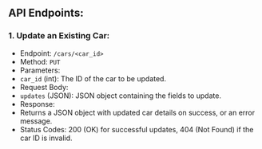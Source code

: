 ## API Endpoints:

### 1. Update an Existing Car:
- Endpoint: `/cars/<car_id>`
- Method: `PUT`
- Parameters:
 - `car_id` (int): The ID of the car to be updated.
- Request Body:
 - `updates` (JSON): JSON object containing the fields to update.
- Response:
 - Returns a JSON object with updated car details on success, or an error message.
 - Status Codes: 200 (OK) for successful updates, 404 (Not Found) if the car ID is invalid.
